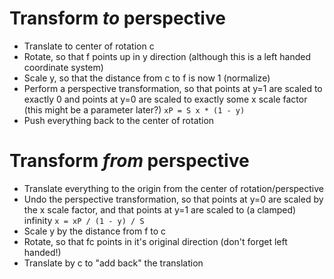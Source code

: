 # Transform _to_ perspective
* Translate to center of rotation c
* Rotate, so that f points up in y direction (although this is
  a left handed coordinate system)
* Scale y, so that the distance from c to f is now 1 (normalize)
* Perform a perspective transformation, so that points at y=1
  are scaled to exactly 0 and points at y=0 are scaled to
  exactly some x scale factor (this might be a parameter later?)
  `xP = S x * (1 - y)`
* Push everything back to the center of rotation

# Transform _from_ perspective
* Translate everything to the origin from the center of rotation/perspective
* Undo the perspective transformation, so that points at y=0 are
  scaled by the x scale factor, and that points at y=1 are
  scaled to (a clamped) infinity
  `x = xP / (1 - y) / S`
* Scale y by the distance from f to c
* Rotate, so that fc points in it's original direction (don't
  forget left handed!)
* Translate by c to "add back" the translation
